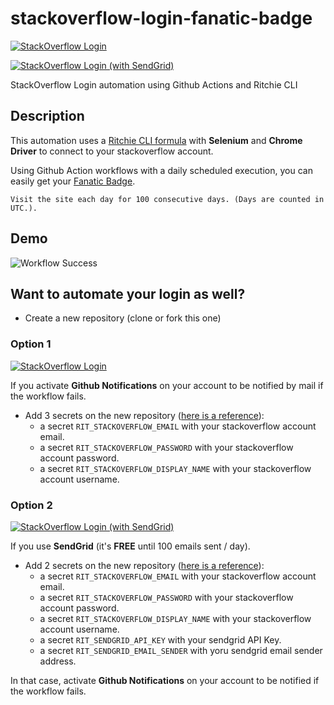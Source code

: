 # stackoverflow-login-fanatic-badge

[![StackOverflow Login](https://github.com/GuillaumeFalourd/stackoverflow-login-fanatic-badge/actions/workflows/1-stackoverflow-login.yml/badge.svg)](https://github.com/GuillaumeFalourd/stackoverflow-login-fanatic-badge/actions/workflows/1-stackoverflow-login.yml)

[![StackOverflow Login (with SendGrid)](https://github.com/GuillaumeFalourd/stackoverflow-login-fanatic-badge/actions/workflows/2-stackoverflow-login.yml/badge.svg)](https://github.com/GuillaumeFalourd/stackoverflow-login-fanatic-badge/actions/workflows/2-stackoverflow-login.yml)

StackOverflow Login automation using Github Actions and Ritchie CLI

## Description

This automation uses a [Ritchie CLI formula](https://github.com/GuillaumeFalourd/formulas-python/tree/master/stackoverflow/login) with **Selenium** and **Chrome Driver** to connect to your stackoverflow account.

Using Github Action workflows with a daily scheduled execution, you can easily get your [Fanatic Badge](https://stackoverflow.com/help/badges/83/fanatic).

```Visit the site each day for 100 consecutive days. (Days are counted in UTC.).```

## Demo

![Workflow Success](https://user-images.githubusercontent.com/22433243/113888519-cde39780-9798-11eb-89bf-9a7518470242.png)

## Want to automate your login as well?

- Create a new repository (clone or fork this one)

### Option 1 

[![StackOverflow Login](https://github.com/GuillaumeFalourd/stackoverflow-login-fanatic-badge/actions/workflows/1-stackoverflow-login.yml/badge.svg)](https://github.com/GuillaumeFalourd/stackoverflow-login-fanatic-badge/actions/workflows/1-stackoverflow-login.yml)

If you activate **Github Notifications** on your account to be notified by mail if the workflow fails.

- Add 3 secrets on the new repository ([here is a reference](https://docs.github.com/en/actions/reference/encrypted-secrets)):
  - a secret `RIT_STACKOVERFLOW_EMAIL` with your stackoverflow account email.
  - a secret `RIT_STACKOVERFLOW_PASSWORD` with your stackoverflow account password.
  - a secret `RIT_STACKOVERFLOW_DISPLAY_NAME`  with your stackoverflow account username.

### Option 2 

[![StackOverflow Login (with SendGrid)](https://github.com/GuillaumeFalourd/stackoverflow-login-fanatic-badge/actions/workflows/2-stackoverflow-login.yml/badge.svg)](https://github.com/GuillaumeFalourd/stackoverflow-login-fanatic-badge/actions/workflows/2-stackoverflow-login.yml)

If you use **SendGrid** (it's **FREE** until 100 emails sent / day).

- Add 2 secrets on the new repository ([here is a reference](https://docs.github.com/en/actions/reference/encrypted-secrets)):
  - a secret `RIT_STACKOVERFLOW_EMAIL` with your stackoverflow account email.
  - a secret `RIT_STACKOVERFLOW_PASSWORD` with your stackoverflow account password.
  - a secret `RIT_STACKOVERFLOW_DISPLAY_NAME`  with your stackoverflow account username.
  - a secret `RIT_SENDGRID_API_KEY` with your sendgrid API Key.
  - a secret `RIT_SENDGRID_EMAIL_SENDER` with yoru sendgrid email sender address.

In that case, activate **Github Notifications** on your account to be notified if the workflow fails.
